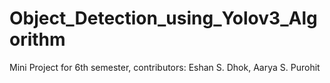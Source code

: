 # Object_Detection_using_Yolov3_Algorithm
Mini Project for 6th semester, contributors: Eshan S. Dhok, Aarya S. Purohit
